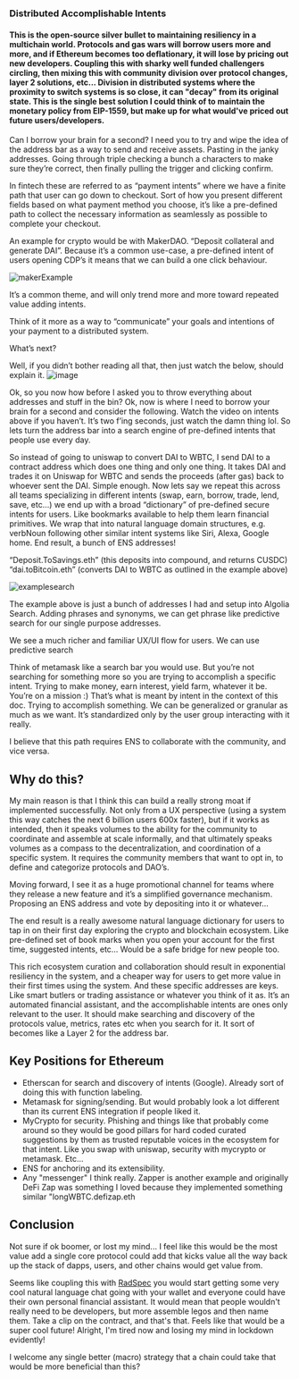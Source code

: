 ### Distributed Accomplishable Intents
#### This is the open-source silver bullet to maintaining resiliency in a multichain world. Protocols and gas wars will borrow users more and more, and if Ethereum becomes too deflationary, it will lose by pricing out new developers. Coupling this with sharky well funded challengers circling, then mixing this with community division over protocol changes, layer 2 solutions, etc... Division in distributed systems where the proximity to switch systems is so close, it can "decay" from its original state. This is the single best solution I could think of to maintain the monetary policy from EIP-1559, but make up for what would've priced out future users/developers.

Can I borrow your brain for a second? I need you to try and wipe the idea of the address bar as a way to send and receive assets. Pasting in the janky addresses. Going through triple checking a bunch a characters to make sure they’re correct, then finally pulling the trigger and clicking confirm.

In fintech these are referred to as “payment intents” where we have a finite path that user can go down to checkout. Sort of how you present different fields based on what payment method you choose, it’s like a pre-defined path to collect the necessary information as seamlessly as possible to complete your checkout.

An example for crypto would be with MakerDAO. “Deposit collateral and generate DAI”. Because it’s a common use-case, a pre-defined intent of users opening CDP’s it means that we can build a one click behaviour.

![makerExample](https://i.imgur.com/afEbEXo.png)

It’s a common theme, and will only trend more and more toward repeated value adding intents.

Think of it more as a way to “communicate” your goals and intentions of your payment to a distributed system.

What’s next?

Well, if you didn’t bother reading all that, then just watch the below, should explain it.
![image](https://i.imgur.com/giyY7YE.gif)

Ok, so you now how before I asked you to throw everything about addresses and stuff in the bin? Ok, now is where I need to borrow your brain for a second and consider the following. Watch the video on intents above if you haven’t. It’s two f’ing seconds, just watch the damn thing lol. So lets turn the address bar into a search engine of pre-defined intents that people use every day.

So instead of going to uniswap to convert DAI to WBTC, I send DAI to a contract address which does one thing and only one thing. It takes DAI and trades it on Uniswap for WBTC and sends the proceeds (after gas) back to whoever sent the DAI. Simple enough. Now lets say we repeat this across all teams specializing in different intents (swap, earn, borrow, trade, lend, save, etc…) we end up with a broad “dictionary” of pre-defined secure intents for users. Like bookmarks available to help them learn financial primitives. We wrap that into natural language domain structures, e.g. verbNoun following other similar intent systems like Siri, Alexa, Google home. End result, a bunch of ENS addresses!

“Deposit.ToSavings.eth” (this deposits into compound, and returns CUSDC)
“dai.toBitcoin.eth” (converts DAI to WBTC as outlined in the example above)

![examplesearch](https://i.imgur.com/oVWOeg2.gif)

The example above is just a bunch of addresses I had and setup into Algolia Search. Adding phrases and synonyms, we can get phrase like predictive search for our single purpose addresses.

We see a much richer and familiar UX/UI flow for users. We can use predictive search 

Think of metamask like a search bar you would use. But you’re not searching for something more so you are trying to accomplish a specific intent. Trying to make money, earn interest, yield farm, whatever it be. You’re on a mission :) That’s what is meant by intent in the context of this doc. Trying to accomplish something. We can be generalized or granular as much as we want. It’s standardized only by the user group interacting with it really.

I believe that this path requires ENS to collaborate with the community, and vice versa.

## Why do this?

My main reason is that I think this can build a really strong moat if implemented successfully. Not only from a UX perspective (using a system this way catches the next 6 billion users 600x faster), but if it works as intended, then it speaks volumes to the ability for the community to coordinate and assemble at scale informally, and that ultimately speaks volumes as a compass to the decentralization, and coordination of a specific system. It requires the community members that want to opt in, to define and categorize protocols and DAO’s.

Moving forward, I see it as a huge promotional channel for teams where they release a new feature and it’s a simplified governance mechanism. Proposing an ENS address and vote by depositing into it or whatever…

The end result is a really awesome natural language dictionary for users to tap in on their first day exploring the crypto and blockchain ecosystem. Like pre-defined set of book marks when you open your account for the first time, suggested intents, etc… Would be a safe bridge for new people too.

This rich ecosystem curation and collaboration should result in exponential resiliency in the system, and a cheaper way for users to get more value in their first times using the system. And these specific addresses are keys. Like smart butlers or trading assistance or whatever you think of it as. It’s an automated financial assistant, and the accomplishable intents are ones only relevant to the user. It should make searching and discovery of the protocols value, metrics, rates etc when you search for it. It sort of becomes like a Layer 2 for the address bar.

## Key Positions for Ethereum

* Etherscan for search and discovery of intents (Google). Already sort of doing this with function labeling.
* Metamask for signing/sending. But would probably look a lot different than its current ENS integration if people liked it.
* MyCrypto for security. Phishing and things like that probably come around so they would be good pillars for hard coded curated suggestions by them as trusted reputable voices in the ecosystem for that intent. Like you swap with uniswap, security with mycrypto or metamask. Etc...
* ENS for anchoring and its extensibility.
* Any "messenger" I think really. Zapper is another example and originally DeFi Zap was something I loved because they implemented something similar "longWBTC.defizap.eth

## Conclusion

Not sure if ok boomer, or lost my mind... I feel like this would be the most value add a single core protocol could add that kicks value all the way back up the stack of dapps, users, and other chains would get value from.

Seems like coupling this with [RadSpec](https://github.com/aragon/radspec) you would start getting some very cool natural language chat going with your wallet and everyone could have their own personal financial assistant. It would mean that people wouldn't really need to be developers, but more assemble legos and then name them. Take a clip on the contract, and that's that. Feels like that would be a super cool future! Alright, I'm tired now and losing my mind in lockdown evidently!

I welcome any single better (macro) strategy that a chain could take that would be more beneficial than this? 
